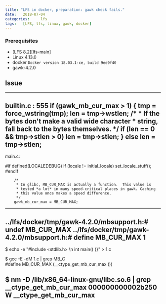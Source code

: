 ```yaml
---
title: "LFS in docker, preparation: gawk check fails."
date:   2018-07-04
categories:     lfs
tags:   [LFS, lfs, linux, gawk, docker]
---
```


### Prerequisites
- [LFS 8.2][lfs-main]
- Linux 4.13.0
- docker `Docker version 18.03.1-ce, build 9ee9f40`
- gawk-4.2.0

## Issue
 
------------------
builtin.c : 555
        if (gawk_mb_cur_max > 1) {
                tmp = force_wstring(tmp);
                len = tmp->wstlen;
                /*
                 * If the bytes don't make a valid wide character
                 * string, fall back to the bytes themselves.
                 */
                 if (len == 0 && tmp->stlen > 0)
                         len = tmp->stlen;
        } else
                len = tmp->stlen;
------------
main.c:

#if defined(LOCALEDEBUG)
        if (locale != initial_locale)
                set_locale_stuff();
#endif

        /*
         * In glibc, MB_CUR_MAX is actually a function.  This value is
         * tested *a lot* in many speed-critical places in gawk. Caching
         * this value once makes a speed difference.
         */
        gawk_mb_cur_max = MB_CUR_MAX;

------------------
../lfs/docker/tmp/gawk-4.2.0/mbsupport.h:# undef MB_CUR_MAX
../lfs/docker/tmp/gawk-4.2.0/mbsupport.h:# define MB_CUR_MAX 1
------------------
$ echo -e "#include <stdlib.h> \n int main() {}" > 1.c

$ gcc -E -dM 1.c  | grep MB_C                          
#define MB_CUR_MAX (__ctype_get_mb_cur_max ())

$ nm -D /lib/x86_64-linux-gnu/libc.so.6 | grep __ctype_get_mb_cur_max
000000000002b250 W __ctype_get_mb_cur_max
------------------
